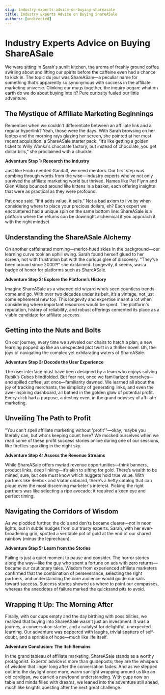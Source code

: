 ```yaml
---
slug: industry-experts-advice-on-buying-shareasale
title: Industry Experts Advice on Buying ShareASale
authors: [undirected]
---
```



# Industry Experts Advice on Buying ShareASale

We were sitting in Sarah's sunlit kitchen, the aroma of freshly ground coffee swirling about and lifting our spirits before the caffeine even had a chance to kick in. The topic du jour was ShareASale—a peculiar name for something that’s apparently so synonymous with success in the affiliate marketing universe. Clinking our mugs together, the inquiry began: what on earth do we do about buying into it? Pure curiosity fueled our little adventure.

## The Mystique of Affiliate Marketing Beginnings

Remember when we couldn't differentiate between an affiliate link and a regular hyperlink? Yeah, those were the days. With Sarah browsing on her laptop and the morning rays glazing her screen, she pointed at her most recent acquisition: a ShareASale starter pack. “It’s like getting a golden ticket to Willy Wonka’s chocolate factory, but instead of chocolate, you get dollar bills,” she proclaimed with a chuckle.

**Adventure Step 1: Research the Industry**

Just like Frodo needed Gandalf, we need mentors. Our first step was combing through words from the wise—industry experts who’ve not only survived the affiliate marketing world but thrived. Names like Pat Flynn and Glen Allsop bounced around like kittens in a basket, each offering insights that were as practical as they were profound. 

Pat once said, “If it adds value, it sells.” Not a bad axiom to live by when considering where to place your precious dollars, eh? Each expert we encountered had a unique spin on the same bottom line: ShareASale is a platform where the returns can be downright alchemical if you approach it with the right mindset.

## Understanding the ShareASale Alchemy

On another caffeinated morning—merlot-hued skies in the background—our learning curve took an uphill swing. Sarah found herself glued to her screen, not with frustration but with the curious glee of discovery. “They’ve been around since 2000?!” she exclaimed. Longevity, it seems, was a badge of honor for platforms such as ShareASale.

**Adventure Step 2: Explore the Platform’s History**

Imagine ShareASale as a wisened old wizard who’s seen countless trends come and go. With over two decades under its belt, it’s a vintage, not just some ephemeral new toy. This longevity and expertise meant a lot when considering where important resources would be spent. The platform's reputation, history of reliability, and robust offerings cemented its place as a viable candidate for affiliate success.

## Getting into the Nuts and Bolts

On our journey, every time we swiveled our chairs to hatch a plan, a new learning popped up like an unexpected plot twist in a thriller novel. Oh, the joys of navigating the complex yet exhilarating waters of ShareASale.

**Adventure Step 3: Decode the User Experience**

The user interface must have been designed by a team who enjoys solving Rubik’s Cubes blindfolded. But fear not, once we familiarized ourselves—and spilled coffee just once—familiarity dawned. We learned all about the joy of tracking merchants, the simplicity of generating links, and even the awe-inspiring dashboard, all bathed in the golden glow of potential profit. Every click had a purpose, a destiny even, in the grand odyssey of affiliate marketing.

## Unveiling The Path to Profit

"You can't spell affiliate marketing without 'profit'"—okay, maybe you literally can, but who's keeping count here? We mocked ourselves when we read some of these profit success stories online during one of our sessions, like fireflies sparkling in the night sky.

**Adventure Step 4: Assess the Revenue Streams**

While ShareASale offers myriad revenue opportunities—think banners, product links, deep linking—it’s akin to sifting for gold. There’s wealth to be mined, sure, but one must know which nuggets hold true value. With partners like Reebok and Viator onboard, there’s a hefty catalog that can pique even the most discerning marketer's interest. Picking the right partners was like selecting a ripe avocado; it required a keen eye and perfect timing.

## Navigating the Corridors of Wisdom

As we plodded further, the do's and don'ts became clearer—not in neon lights, but in subtle nudges from our trusty experts. Sarah, with her ever-broadening grin, spotted a veritable pot of gold at the end of our shared rainbow (minus the leprechaun).

**Adventure Step 5: Learn from the Stories**

Failing is just a quiet moment to pause and consider. The horror stories along the way—like the guy who spent a fortune on ads with zero returns—became our cautionary tales. Wisdom from experienced affiliate marketers confirmed that the combination of perseverance, selecting the right partners, and understanding the core audience would guide our sails toward success. Success stories showed us where to point our compasses, whereas the anecdotes of failure marked the quicksand pits to avoid. 

## Wrapping It Up: The Morning After

Finally, with our cups empty and the day birthing with possibilities, we realized that buying into ShareASale wasn't just an investment. It was a journey, a conversation starter, and a catalyst for delightful, unexpected learning. Our adventure was peppered with laughs, trivial spatters of self-doubt, and a sprinkle of hope—much like life itself.

**Adventure Conclusion: The Itch Remains**

In the grand tableau of affiliate marketing, ShareASale stands as a worthy protagonist. Experts' advice is more than guideposts; they are the whispers of wisdom that linger long after the conversation fades. And as we stepped out into the daylight once more, warm sunlight wrapping around us like an old cardigan, we carried a newfound understanding. With cups now on table and minds filled with dreams, we leaned into the adventure still ahead, much like knights questing after the next great challenge.